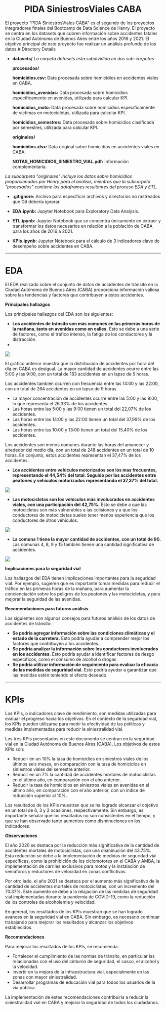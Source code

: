 <h1 align=center>PIDA SiniestrosViales CABA</h1>


El proyecto "PIDA SiniestrosViales CABA" es el segundo de los proyectos integradores finales del Bootcamp de Data Science de Henry. El proyecto se centra en los datasets que cubren información sobre accidentes fatales en la Ciudad Autónoma de Buenos Aires entre los años 2016 y 2021. El objetivo principal de este proyecto fue realizar un análisis profundo de los datos.# Directory Details

- **datasets/**
  _La carpeta datasets esta subdividida en dos sub-carpetas_

   **procesados/**

    **homicidios.csv:** Data procesada sobre homicidios en accidentes viales en CABA.

    **homicidios_avenidas:** Data procesada sobre homicidios específicamente en avenidas, utilizada para calcular KPI.

    **homicidios_moto:** Data procesada sobre homicidios específicamente de víctimas en motocicletas, utilizada para calcular KPI.

    **homicidios_semestres:** Data procesada sobre homicidios clasificada por semestres, utilizada para calcular KPI.


   **originales/**

    **homicidios.xlsx:** Data original sobre homicidios en accidentes viales en CABA.

    **NOTAS_HOMICIDIOS_SINIESTRO_VIAL.pdf:** información complementaria.

_La subcarpeta "originales" incluye los datos sobre homicidios proporcionados por Henry para el análisis, mientras que la subcarpeta "procesados" contiene los dataframes resultantes del proceso EDA y ETL._
- **.gitignore:** Archivo para especificar archivos y directorios no rastreados que Git debería ignorar.

- **EDA.ipynb:** Jupyter Notebook para Exploratory Data Analysis.

- **ETL.ipynb:** Jupyter Notebook que se concentra únicamente en extraer y transformar los datos necesarios en relación a la población de CABA para los años de 2016 a 2021.

- **KPIs.ipynb:** Jupyter Notebook para el cálculo de 3 indicadores clave de desempeño sobre accidentes en CABA.

---

# **EDA**

El EDA realizado sobre el conjunto de datos de accidentes de tránsito en la Ciudad Autónoma de Buenos Aires (CABA) proporciona información valiosa sobre las tendencias y factores que contribuyen a estos accidentes.

**Principales hallazgos**

Los principales hallazgos del EDA son los siguientes:

* **Los accidentes de tránsito son más comunes en las primeras horas de la mañana, tanto en avenidas como en calles.** Esto se debe a una serie de factores, como el tráfico intenso, la fatiga de los conductores y la distracción.
* 
![](images/Distribucion24hs.png)

El gráfico anterior muestra que la distribución de accidentes por hora del día en CABA es desigual. La mayor cantidad de accidentes ocurre entre las 5:00 y las 9:00, con un total de 183 accidentes en un lapso de 5 horas.

Los accidentes también ocurren con frecuencia entre las 14:00 y las 22:00, con un total de 264 accidentes en un lapso de 9 horas.

- La mayor concentración de accidentes ocurre entre las 5:00 y las 9:00, lo que representa el 26,33% de los accidentes.
- Las horas entre las 5:00 y las 9:00 tienen un total del 22,07% de los accidentes.
- Las horas entre las 14:00 y las 22:00 tienen un total del 37,99% de los accidentes.
- Las horas entre las 10:00 y 13:00 tienen un total del 15,40% de los accidentes.

Los accidentes son menos comunes durante las horas del amanecer y alrededor del medio día, con un total de 248 accidentes en un total de 10 horas. En conjunto, estos accidentes representan el 37,47% de los accidentes.

* **Los accidentes entre vehículos motorizados son los mas frecuentes, representando el 44,54% del total. Seguido por los accidentes entre peatones y vehículos motorizados  representando el 37,37% del total.**

![](images/DistribucionInvolucrados.png)

* **Las motocicletas son los vehículos más involucrados en accidentes viales, con una participación del 42,75%.** Esto se debe a que las motocicletas son más vulnerables a las colisiones y a que los conductores de motocicletas suelen tener menos experiencia que los conductores de otros vehículos.

![](images/DistribucionVictimas.png)

* **La comuna 1 tiene la mayor cantidad de accidentes, con un total de 90.** Las comunas 4, 8, 9 y 15 también tienen una cantidad significativa de accidentes.

![](images/HH-COMUNA.png)

**Implicaciones para la seguridad vial**

Los hallazgos del EDA tienen implicaciones importantes para la seguridad vial. Por ejemplo, sugieren que es importante tomar medidas para reducir el tráfico en las primeras horas de la mañana, para aumentar la concienciación sobre los peligros de los peatones y las motocicletas, y para mejorar la seguridad de las avenidas.

**Recomendaciones para futuros análisis**

Los siguientes son algunos consejos para futuros análisis de los datos de accidentes de tránsito:

* **Se podría agregar información sobre las condiciones climáticas y el estado de la carretera.** Esto podría ayudar a comprender mejor los factores que contribuyen a los accidentes.
* **Se podría analizar la información sobre los conductores involucrados en los accidentes.** Esto podría ayudar a identificar factores de riesgo específicos, como el consumo de alcohol o drogas.
* **Se podría utilizar información de seguimiento para evaluar la eficacia de las medidas de seguridad vial.** Esto podría ayudar a garantizar que las medidas estén teniendo el efecto deseado.

---

# **KPIs**

Los KPIs, o indicadores clave de rendimiento, son medidas utilizadas para evaluar el progreso hacia los objetivos. En el contexto de la seguridad vial, los KPIs pueden utilizarse para medir la efectividad de las políticas y medidas implementadas para reducir la siniestralidad vial.

Los tres KPIs presentados en este documento se centran en la seguridad vial en la Ciudad Autónoma de Buenos Aires (CABA). Los objetivos de estos KPIs son:

* Reducir en un 10% la tasa de homicidios en siniestros viales de los últimos seis meses, en comparación con la tasa de homicidios en siniestros viales del semestre anterior.
* Reducir en un 7% la cantidad de accidentes mortales de motociclistas en el último año, en comparación con el año anterior.
* Reducir la tasa de homicidios en siniestros viales en avenidas en el último año, en comparación con el año anterior, con un índice de reducción superior al 10%.

Los resultados de los KPIs muestran que se ha logrado alcanzar el objetivo en un total de 6, 3 y 2 ocasiones, respectivamente. Sin embargo, es importante señalar que los resultados no son consistentes en el tiempo, y que se han observado tanto aumentos como disminuciones en los indicadores.

**Observaciones**

El año 2020 se destaca por la reducción más significativa de la cantidad de accidentes mortales de motociclistas, con una disminución del 43.75%. Esta reducción se debe a la implementación de medidas de seguridad vial específicas, como la prohibición de los ciclomotores en el CABA y AMBA, la implementación de carriles exclusivos para motos y la instalación de semáforos y reductores de velocidad en zonas conflictivas.

Por otro lado, el año 2021 se destaca por el aumento más significativo de la cantidad de accidentes mortales de motociclistas, con un incremento del 70.37%. Este aumento se debe a la relajación de las medidas de seguridad vial implementadas durante la pandemia de COVID-19, como la reducción de los controles de alcoholemia y velocidad.

En general, los resultados de los KPIs muestran que se han logrado avances en la seguridad vial en CABA. Sin embargo, es necesario continuar trabajando para mejorar los resultados y alcanzar los objetivos establecidos.

**Recomendaciones**

Para mejorar los resultados de los KPIs, se recomienda:

* Fortalecer el cumplimiento de las normas de tránsito, en particular las relacionadas con el uso del cinturón de seguridad, el casco, el alcohol y la velocidad.
* Invertir en la mejora de la infraestructura vial, especialmente en las zonas con mayor siniestralidad.
* Desarrollar programas de educación vial para todos los usuarios de la vía pública.

La implementación de estas recomendaciones contribuiría a reducir la siniestralidad vial en CABA y mejorar la seguridad de todos los ciudadanos.

